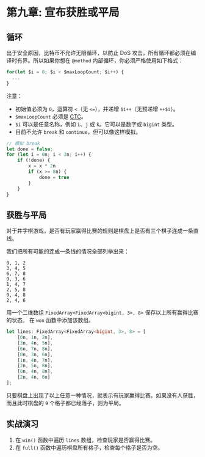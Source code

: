 # 第九章: 宣布获胜或平局

## 循环

出于安全原因，比特币不允许无限循环，以防止 DoS 攻击。所有循环都必须在编译时有界。所以如果你想在 `@method` 内部循环，你必须严格使用如下格式：

```ts
for(let $i = 0; $i < $maxLoopCount; $i++) {
  ...
}
```

注意：

- 初始值必须为 `0`，运算符 `<`（无 `<=`），并递增 `$i++`（无预递增 `++$i`）。
- `$maxLoopCount` 必须是 [CTC](https://scrypt.io/scrypt-ts/getting-started/how-to-write-a-contract#compile-time-constant)。
- `$i` 可以是任意名称，例如 `i`、`j` 或 `k`。它可以是数字或 `bigint` 类型。
- 目前不允许 `break` 和 `continue`，但可以像这样模拟。

```ts
// 模拟 break
let done = false;
for (let i = 0n; i < 3n; i++) {
    if (!done) {
        x = x * 2n
        if (x >= 8n) {
            done = true
        }
    }
}
```


## 获胜与平局

对于井字棋游戏，是否有玩家赢得比赛的规则是棋盘上是否有三个棋子连成一条直线。

我们把所有可能的连成一条线的情况全部列举出来：

```
0, 1, 2
3, 4, 5
6, 7, 8
0, 3, 6
1, 4, 7
2, 5, 8
0, 4, 8
2, 4, 6
```

用一个二维数组 `FixedArray<FixedArray<bigint, 3>, 8>` 保存以上所有赢得比赛的状态。 在 `won` 函数中添加该数组。

```ts
let lines: FixedArray<FixedArray<bigint, 3>, 8> = [
    [0n, 1n, 2n],
    [3n, 4n, 5n],
    [6n, 7n, 8n],
    [0n, 3n, 6n],
    [1n, 4n, 7n],
    [2n, 5n, 8n],
    [0n, 4n, 8n],
    [2n, 4n, 6n]
];
```

只要棋盘上出现了以上任意一种情况，就表示有玩家赢得比赛。如果没有人获胜，而且此时棋盘的 `9` 个格子都已经落子，则为平局。



## 实战演习

1. 在 `win()` 函数中遍历 `lines` 数组，检查玩家是否赢得比赛。
2. 在 `full()` 函数中遍历棋盘所有格子，检查每个格子是否为空。

